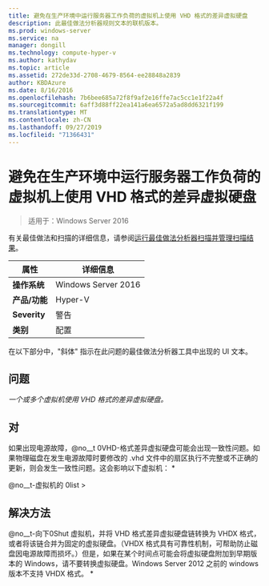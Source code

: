 ```yaml
---
title: 避免在生产环境中运行服务器工作负荷的虚拟机上使用 VHD 格式的差异虚拟硬盘
description: 此最佳做法分析器规则文本的联机版本。
ms.prod: windows-server
ms.service: na
manager: dongill
ms.technology: compute-hyper-v
ms.author: kathydav
ms.topic: article
ms.assetid: 272de33d-2708-4679-8564-ee28848a2839
author: KBDAzure
ms.date: 8/16/2016
ms.openlocfilehash: 7b6bee685a72f8f9af2e16ffe7ac5cc1e1f22a4f
ms.sourcegitcommit: 6aff3d88ff22ea141a6ea6572a5ad8dd6321f199
ms.translationtype: MT
ms.contentlocale: zh-CN
ms.lasthandoff: 09/27/2019
ms.locfileid: "71366431"
---
```

# <a name="avoid-using-vhd-format-differencing-virtual-hard-disks-on-virtual-machines-that-run-server-workloads-in-a-production-environment"></a>避免在生产环境中运行服务器工作负荷的虚拟机上使用 VHD 格式的差异虚拟硬盘

>适用于：Windows Server 2016

有关最佳做法和扫描的详细信息，请参阅[运行最佳做法分析器扫描并管理扫描结果](https://go.microsoft.com/fwlink/p/?LinkID=223177)。  
  
|属性|详细信息|  
|-|-|  
|**操作系统**|Windows Server 2016|  
|**产品/功能**|Hyper-V|  
|**Severity**|警告|  
|**类别**|配置|  
  
在以下部分中，"斜体" 指示在此问题的最佳做法分析器工具中出现的 UI 文本。  
  
## <a name="issue"></a>**问题**  
*一个或多个虚拟机使用 VHD 格式的差异虚拟硬盘。*  
  
## <a name="impact"></a>**对**  
如果出现电源故障，@no__t 0VHD-格式差异虚拟硬盘可能会出现一致性问题。如果物理磁盘在发生电源故障时要修改的 .vhd 文件中的扇区执行不完整或不正确的更新，则会发生一致性问题。这会影响以下虚拟机： *  
  
@no__t-虚拟机的 0list >  
  
## <a name="resolution"></a>**解决方法**  
@no__t-向下0Shut 虚拟机，并将 VHD 格式差异虚拟硬盘链转换为 VHDX 格式，或者将该链合并为固定的虚拟硬盘。（VHDX 格式具有可靠性机制，可帮助防止磁盘因电源故障而损坏。）但是，如果在某个时间点可能会将虚拟硬盘附加到早期版本的 Windows，请不要转换虚拟硬盘。Windows Server 2012 之前的 windows 版本不支持 VHDX 格式。 *  
  



